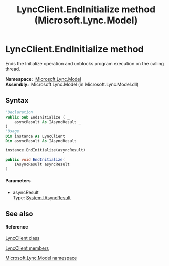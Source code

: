 ﻿---
title: LyncClient.EndInitialize method  (Microsoft.Lync.Model)
TOCTitle: 'EndInitialize method '
ms:assetid: M:Microsoft.Lync.Model.LyncClient.EndInitialize(System.IAsyncResult)_DI_3_UC_OCS14MrefLyncWPF
ms:mtpsurl: https://msdn.microsoft.com/en-us/library/microsoft.lync.model.lyncclient.endinitialize(v=office.15)
ms:contentKeyID: 48599972
ms.date: 07/28/2014
mtps_version: v=office.15
f1_keywords:
- Microsoft.Lync.Model.LyncClient.EndInitialize
dev_langs:
- CSharp
- JScript
- VB
- other
---

# LyncClient.EndInitialize method

Ends the Initialize operation and unblocks program execution on the calling thread.

**Namespace:**  [Microsoft.Lync.Model](microsoft-lync-model-namespace_2.md)  
**Assembly:**  Microsoft.Lync.Model (in Microsoft.Lync.Model.dll)

## Syntax

``` vb
'Declaration
Public Sub EndInitialize ( _
    asyncResult As IAsyncResult _
)
'Usage
Dim instance As LyncClient
Dim asyncResult As IAsyncResult

instance.EndInitialize(asyncResult)
```

``` csharp
public void EndInitialize(
    IAsyncResult asyncResult
)
```

#### Parameters

  - asyncResult  
    Type: [System.IAsyncResult](http://msdn2.microsoft.com/en-us/library/ft8a6455)  

## See also

#### Reference

[LyncClient class](lyncclient-class-microsoft-lync-model_2.md)

[LyncClient members](lyncclient-members-microsoft-lync-model_2.md)

[Microsoft.Lync.Model namespace](microsoft-lync-model-namespace_2.md)

